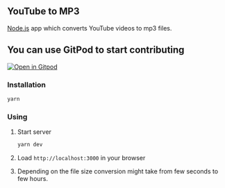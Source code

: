 ## YouTube to MP3
[Node.js](https://nodejs.org/) app which converts YouTube videos to mp3 files.

## You can use GitPod to start contributing
[![Open in Gitpod](https://gitpod.io/button/open-in-gitpod.svg)](https://gitpod.io/#https://github.com/xx745/youtube-to-mp3)

### Installation
```bash
yarn
```

### Using
1. Start server
    ```bash
    yarn dev
    ```
2. Load `http://localhost:3000` in your browser

3. Depending on the file size conversion might take from few seconds to few hours.